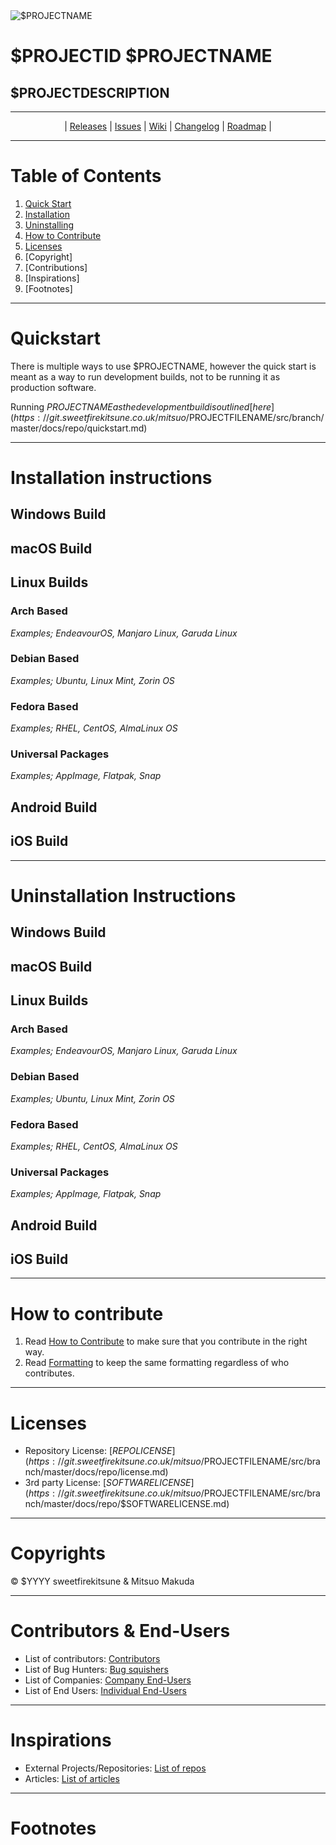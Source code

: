 <img src="https://cdn.sweetfirekitsune.co.uk/repo-assets/$PROJECTFILENAME.png" alt="$PROJECTNAME">

# $PROJECTID $PROJECTNAME
## $PROJECTDESCRIPTION

-----

<p align="center">
	| <a href="https://git.sweetfirekitsune.co.uk/mitsuo/$PROJECTFILENAME/releases">Releases</a> |
	  <a href="https://git.sweetfirekitsune.co.uk/mitsuo/$PROJECTFILENAME/issues">Issues</a> |
	  <a href="https://git.sweetfirekitsune.co.uk/mitsuo/$PROJECTFILENAME/wiki">Wiki</a> |
	  <a href="https://git.sweetfirekitsune.co.uk/mitsuo/$PROJECTFILENAME/src/branch/master/docs/repo/changelog.md">Changelog</a> |
	  <a href="https://git.sweetfirekitsune.co.uk/mitsuo/$PROJECTFILENAME/src/branch/master/docs/repo/roadmap.md">Roadmap</a> |
</p>

-----

# Table of Contents

1. [Quick Start](https://git.sweetfirekitsune.co.uk/mitsuo/$PROJECTFILENAME/src/branch/master/docs/repo/quickstart.md)
2. [Installation](https://git.sweetfirekitsune.co.uk/mitsuo/$PROJECTFILENAME/src/branch/master/docs/repo/install.md)
3. [Uninstalling](https://git.sweetfirekitsune.co.uk/mitsuo/$PROJECTFILENAME/src/branch/master/docs/repo/uninstall.md)
4. [How to Contribute](https://git.sweetfirekitsune.co.uk/mitsuo/$PROJECTFILENAME/src/branch/master/docs/repo/how-to-contribute.md)
5. [Licenses](https://git.sweetfirekitsune.co.uk/mitsuo/$PROJECTFILENAME/src/branch/master/docs/repo/licenses.md)
6. [Copyright]
7. [Contributions]
8. [Inspirations]
9. [Footnotes]

-----

<h1 id="quickstart">Quickstart</h1>

There is multiple ways to use $PROJECTNAME, however the quick start is meant as a way to run development builds, not to be running it as production software.

Running $PROJECTNAME as the development build is outlined [here](https://git.sweetfirekitsune.co.uk/mitsuo/$PROJECTFILENAME/src/branch/master/docs/repo/quickstart.md)

-----

<h1 id="install">Installation instructions</h1>


## Windows Build

## macOS Build

## Linux Builds

### Arch Based
*Examples; EndeavourOS, Manjaro Linux, Garuda Linux*

### Debian Based
*Examples; Ubuntu, Linux Mint, Zorin OS*

### Fedora Based
*Examples; RHEL, CentOS, AlmaLinux OS*

### Universal Packages
*Examples; AppImage, Flatpak, Snap*

## Android Build

## iOS Build

-----

<h1 id="uninstall">Uninstallation Instructions</h1>

## Windows Build

## macOS Build

## Linux Builds

### Arch Based
*Examples; EndeavourOS, Manjaro Linux, Garuda Linux*

### Debian Based
*Examples; Ubuntu, Linux Mint, Zorin OS*

### Fedora Based
*Examples; RHEL, CentOS, AlmaLinux OS*

### Universal Packages
*Examples; AppImage, Flatpak, Snap*

## Android Build

## iOS Build

-----

<h1 id="contribute">How to contribute</h1>

1. Read [How to Contribute]() to make sure that you contribute in the right way.
2. Read [Formatting]() to keep the same formatting regardless of who contributes.

-----

<h1 id="licenses">Licenses</h1>

- Repository License: [$REPOLICENSE](https://git.sweetfirekitsune.co.uk/mitsuo/$PROJECTFILENAME/src/branch/master/docs/repo/license.md)
- 3rd party License: [$SOFTWARELICENSE](https://git.sweetfirekitsune.co.uk/mitsuo/$PROJECTFILENAME/src/branch/master/docs/repo/$SOFTWARELICENSE.md)

-----

<h1 id="copyright">Copyrights</h1>

&#169; $YYYY sweetfirekitsune &#38; Mitsuo Makuda

-----

<h1 id="end-users">Contributors &#38; End-Users</h1>

- List of contributors: [Contributors](https://git.sweetfirekitsune.co.uk/mitsuo/$PROJECTFILENAME/src/branch/master/docs/repo/contributors.md)
- List of Bug Hunters: [Bug squishers](https://git.sweetfirekitsune.co.uk/mitsuo/$PROJECTFILENAME/src/branch/master/docs/repo/bug-hunters.md)
- List of Companies: [Company End-Users](https://git.sweetfirekitsune.co.uk/mitsuo/$PROJECTFILENAME/src/branch/master/docs/repo/companies.md)
- List of End Users: [Individual End-Users](https://git.sweetfirekitsune.co.uk/mitsuo/$PROJECTFILENAME/src/branch/master/docs/repo/end-users.md)

-----

<h1 id="inspiration">Inspirations</h1>

- External Projects/Repositories: [List of repos](https://git.sweetfirekitsune.co.uk/mitsuo/$PROJECTFILENAME/src/branch/master/docs/repo/external-repo.md)
- Articles: [List of articles](https://git.sweetfirekitsune.co.uk/mitsuo/$PROJECTFILENAME/src/branch/master/docs/repo/articles.md)

-----

# Footnotes

